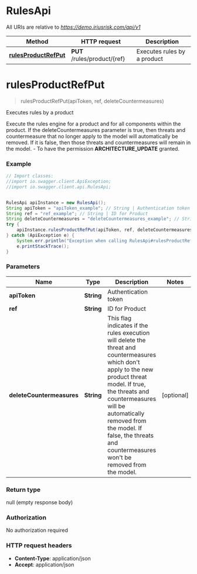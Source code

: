 # RulesApi

All URIs are relative to *https://demo.iriusrisk.com/api/v1*

Method | HTTP request | Description
------------- | ------------- | -------------
[**rulesProductRefPut**](RulesApi.md#rulesProductRefPut) | **PUT** /rules/product/{ref} | Executes rules by a product


<a name="rulesProductRefPut"></a>
# **rulesProductRefPut**
> rulesProductRefPut(apiToken, ref, deleteCountermeasures)

Executes rules by a product

Execute the rules engine for a product and for all components within the product.  If the deleteCountermeasures parameter is true, then threats and countermeasure that no longer apply to the model will automatically be removed.  If it is false, then those threats and countermeasures will remain in the model.   - To have the permission **ARCHITECTURE_UPDATE** granted. 

### Example
```java
// Import classes:
//import io.swagger.client.ApiException;
//import io.swagger.client.api.RulesApi;


RulesApi apiInstance = new RulesApi();
String apiToken = "apiToken_example"; // String | Authentication token
String ref = "ref_example"; // String | ID for Product
String deleteCountermeasures = "deleteCountermeasures_example"; // String | This flag indicates if the rules execution will delete the threat and countermeasures which don't apply to the new product threat model. If true, the threats and countermeasures will be automatically removed from the model. If false, the threats and countermeasures won't be removed from the model.
try {
    apiInstance.rulesProductRefPut(apiToken, ref, deleteCountermeasures);
} catch (ApiException e) {
    System.err.println("Exception when calling RulesApi#rulesProductRefPut");
    e.printStackTrace();
}
```

### Parameters

Name | Type | Description  | Notes
------------- | ------------- | ------------- | -------------
 **apiToken** | **String**| Authentication token |
 **ref** | **String**| ID for Product |
 **deleteCountermeasures** | **String**| This flag indicates if the rules execution will delete the threat and countermeasures which don&#39;t apply to the new product threat model. If true, the threats and countermeasures will be automatically removed from the model. If false, the threats and countermeasures won&#39;t be removed from the model. | [optional]

### Return type

null (empty response body)

### Authorization

No authorization required

### HTTP request headers

 - **Content-Type**: application/json
 - **Accept**: application/json

